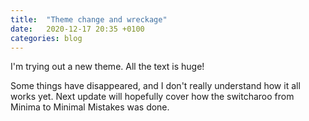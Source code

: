 ```yaml
---
title:  "Theme change and wreckage"
date:   2020-12-17 20:35 +0100
categories: blog 
---
```

I'm trying out a new theme. All the text is huge!

<!--more-->

Some things have disappeared, and I don't really understand how it all works yet. Next update will hopefully cover how the switcharoo from Minima to Minimal Mistakes was done. 